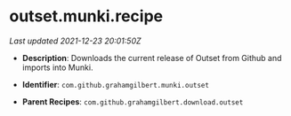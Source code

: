 # outset.munki.recipe

_Last updated 2021-12-23 20:01:50Z_

- **Description**: Downloads the current release of Outset from Github and imports into Munki.


- **Identifier**: `com.github.grahamgilbert.munki.outset`

- **Parent Recipes**: `com.github.grahamgilbert.download.outset`
